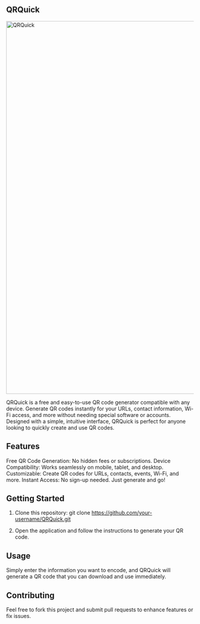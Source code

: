 ## QRQuick

<img src="https://github.com/xFalzz/QRQuick/blob/main/public/ssqr.jpg" alt="QRQuick" width="1000"/>

QRQuick is a free and easy-to-use QR code generator compatible with any device. Generate QR codes instantly for your URLs, contact information, Wi-Fi access, and more without needing special software or accounts. Designed with a simple, intuitive interface, QRQuick is perfect for anyone looking to quickly create and use QR codes.

## Features
Free QR Code Generation: No hidden fees or subscriptions.
Device Compatibility: Works seamlessly on mobile, tablet, and desktop.
Customizable: Create QR codes for URLs, contacts, events, Wi-Fi, and more.
Instant Access: No sign-up needed. Just generate and go!

## Getting Started

1. Clone this repository:
   git clone https://github.com/your-username/QRQuick.git

2. Open the application and follow the instructions to generate your QR code.

## Usage

Simply enter the information you want to encode, and QRQuick will generate a QR code that you can download and use immediately.

## Contributing

Feel free to fork this project and submit pull requests to enhance features or fix issues.
